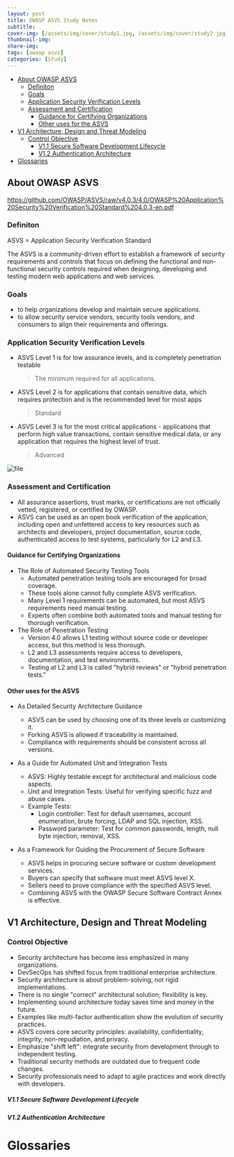 ```yaml
---
layout: post
title: OWASP ASVS Study Notes
subtitle: 
cover-img: [/assets/img/cover/study1.jpg, /assets/img/cover/study2.jpg, /assets/img/cover/study3.jpg]
thumbnail-img: 
share-img:
tags: [owasp asvs]
categories: [Study]
---
```


<!-- vim-markdown-toc GFM -->

  * [About OWASP ASVS](#about-owasp-asvs)
    * [Definiton](#definiton)
    * [Goals](#goals)
    * [Application Security Verification Levels](#application-security-verification-levels)
    * [Assessment and Certification](#assessment-and-certification)
      * [Guidance for Certifying Organizations](#guidance-for-certifying-organizations)
      * [Other uses for the ASVS](#other-uses-for-the-asvs)
  * [V1 Architecture, Design and Threat Modeling](#v1-architecture-design-and-threat-modeling)
    * [Control Objective](#control-objective)
        * [V1.1 Secure Software Development Lifecycle](#v11-secure-software-development-lifecycle)
        * [V1.2 Authentication Architecture](#v12-authentication-architecture)
* [Glossaries](#glossaries)

<!-- vim-markdown-toc -->

## About OWASP ASVS
https://github.com/OWASP/ASVS/raw/v4.0.3/4.0/OWASP%20Application%20Security%20Verification%20Standard%204.0.3-en.pdf
### Definiton
ASVS = Application Security Verification Standard

The ASVS is a community-driven effort to establish a framework of security requirements and controls that focus on defining the functional and non-functional security controls required when designing, developing and testing modern web applications and web services.

### Goals
- to help organizations develop and maintain secure applications.
- to allow security service vendors, security tools vendors, and consumers to align their requirements and offerings.

### Application Security Verification Levels
- ASVS Level 1 is for low assurance levels, and is completely penetration testable
  >The minimum required for all applications.
- ASVS Level 2 is for applications that contain sensitive data, which requires protection and is the recommended level for most apps
  >Standard
- ASVS Level 3 is for the most critical applications - applications that perform high value transactions, contain sensitive medical data, or any application that requires the highest level of trust.
  >Advanced

![file](https://i.imgur.com/whb6RdY.png)

### Assessment and Certification
- All assurance assertions, trust marks, or certifications are not officially vetted, registered, or certified by OWASP.
- ASVS can be used as an open book verification of the application, including open and unfettered access to key resources such as architects and developers, project documentation, source code, authenticated access to test systems, particularly for L2 and L3.

#### Guidance for Certifying Organizations
- The Role of Automated Security Testing Tools
  - Automated penetration testing tools are encouraged for broad coverage.
  - These tools alone cannot fully complete ASVS verification.
  - Many Level 1 requirements can be automated, but most ASVS requirements need manual testing.
  - Experts often combine both automated tools and manual testing for thorough verification.
- The Role of Penetration Testing
  - Version 4.0 allows L1 testing without source code or developer access, but this method is less thorough.
  - L2 and L3 assessments require access to developers, documentation, and test environments.
  - Testing at L2 and L3 is called "hybrid reviews" or "hybrid penetration tests."

#### Other uses for the ASVS
- As Detailed Security Architecture Guidance
  - ASVS can be used by choosing one of its three levels or customizing it.
  - Forking ASVS is allowed if traceability is maintained.
  - Compliance with requirements should be consistent across all versions.

- As a Guide for Automated Unit and Integration Tests
  - ASVS: Highly testable except for architectural and malicious code aspects.
  - Unit and Integration Tests: Useful for verifying specific fuzz and abuse cases.
  - Example Tests:
    - Login controller: Test for default usernames, account enumeration, brute forcing, LDAP and SQL injection, XSS.
    - Password parameter: Test for common passwords, length, null byte injection, removal, XSS.

- As a Framework for Guiding the Procurement of Secure Software
  - ASVS helps in procuring secure software or custom development services.
  - Buyers can specify that software must meet ASVS level X.
  - Sellers need to prove compliance with the specified ASVS level.
  - Combining ASVS with the OWASP Secure Software Contract Annex is effective.

## V1 Architecture, Design and Threat Modeling
### Control Objective
- Security architecture has become less emphasized in many organizations.
- DevSecOps has shifted focus from traditional enterprise architecture.
- Security architecture is about problem-solving, not rigid implementations.
- There is no single "correct" architectural solution; flexibility is key.
- Implementing sound architecture today saves time and money in the future.
- Examples like multi-factor authentication show the evolution of security practices.
- ASVS covers core security principles: availability, confidentiality, integrity, non-repudiation, and privacy.
- Emphasize "shift left": integrate security from development through to independent testing.
- Traditional security methods are outdated due to frequent code changes.
- Security professionals need to adapt to agile practices and work directly with developers.

##### V1.1 Secure Software Development Lifecycle
##### V1.2 Authentication Architecture

# Glossaries

